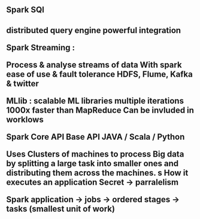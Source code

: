 <h2> Spark SQl <h2>

distributed query engine
powerful integration

Spark Streaming :

Process & analyse streams of data
With spark ease of use & fault tolerance
HDFS, Flume, Kafka & twitter

MLlib :
scalable ML libraries
multiple iterations
1000x faster than MapReduce
Can be invluded in worklows


Spark Core API
Base API
JAVA / Scala / Python

Uses Clusters of machines to process Big data by splitting a large task into 
smaller ones and distributing them across the machines.
s
How it executes an application
Secret -> parralelism 

Spark application -> jobs -> ordered stages -> tasks (smallest unit of work)




